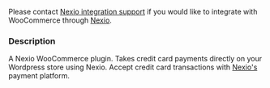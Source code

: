 Please contact [Nexio integration support](nexiointegrations.slack.com)
if you would like to integrate with WooCommerce through [Nexio](nexiohub.com).

### Description

A Nexio WooCommerce plugin. Takes credit card payments directly on your Wordpress store using Nexio.
Accept credit card transactions with [Nexio's](https://nexiopay.com/) payment platform.

